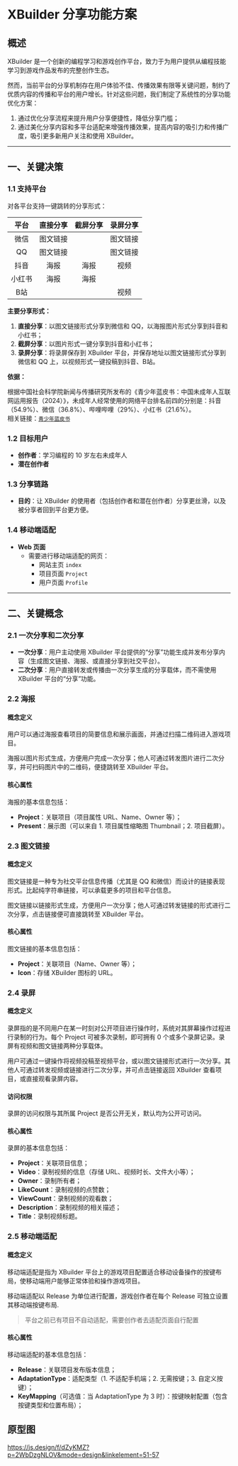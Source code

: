 
# XBuilder 分享功能方案

## 概述

XBuilder 是一个创新的编程学习和游戏创作平台，致力于为用户提供从编程技能学习到游戏作品发布的完整创作生态。

然而，当前平台的分享机制存在用户体验不佳、传播效果有限等关键问题，制约了优质内容的传播和平台的用户增长。针对这些问题，我们制定了系统性的分享功能优化方案：

1. 通过优化分享流程来提升用户分享便捷性，降低分享门槛；
2. 通过美化分享内容和多平台适配来增强传播效果，提高内容的吸引力和传播广度，吸引更多新用户关注和使用 XBuilder。

---

## 一、关键决策

### 1.1 支持平台

对各平台支持一键跳转的分享形式：

| **平台** | **直接分享** | **截屏分享** | **录屏分享** |
|:--------:|:------------:|:------------:|:------------:|
| 微信     | 图文链接     |              | 图文链接     |
| QQ      | 图文链接     |              | 图文链接     |
| 抖音     | 海报         | 海报         | 视频         |
| 小红书   | 海报         | 海报         |              |
| B站      |              |              | 视频         |

**主要分享形式：**

1. **直接分享**：以图文链接形式分享到微信和 QQ，以海报图片形式分享到抖音和小红书；
2. **截屏分享**：以图片形式一键分享到抖音和小红书；
3. **录屏分享**：将录屏保存到 XBuilder 平台，并保存地址以图文链接形式分享到微信和 QQ 上，以视频形式一键投稿到抖音、B站。

**依据：**

根据中国社会科学院新闻与传播研究所发布的《青少年蓝皮书：中国未成年人互联网运用报告（2024）》，未成年人经常使用的网络平台排名前四的分别是：抖音（54.9%）、微信（36.8%）、哔哩哔哩（29%）、小红书（21.6%）。  
相关链接：[`青少年蓝皮书`](https://www.sohu.com/a/808455426_100116740)

### 1.2 目标用户

- **创作者**：学习编程的 10 岁左右未成年人
- **潜在创作者**

### 1.3 分享链路

- **目的**：让 XBuilder 的使用者（包括创作者和潜在创作者）分享更丝滑，以及被分享者回到平台更方便。

### 1.4 移动端适配

- **Web 页面**
  - 需要进行移动端适配的网页：
    - 网站主页 `index`
    - 项目页面 `Project`
    - 用户页面 `Profile`
---

## 二、关键概念

### 2.1 一次分享和二次分享

- **一次分享**：用户主动使用 XBuilder 平台提供的“分享”功能生成并发布分享内容（生成图文链接、海报、或直接分享到社交平台）。
- **二次分享**：用户直接转发或传播由一次分享生成的分享载体，而不需使用 XBuilder 平台的“分享”功能。

### 2.2 海报

#### 概念定义

用户可以通过海报查看项目的简要信息和展示画面，并通过扫描二维码进入游戏项目。

海报以图片形式生成，方便用户完成一次分享；他人可通过转发图片进行二次分享，并可扫码图片中的二维码，便捷跳转至 XBuilder 平台。

#### 核心属性

海报的基本信息包括：

- **Project**：关联项目（项目属性 URL、Name、Owner 等）；
- **Present**：展示图（可以来自 1. 项目属性缩略图 Thumbnail；2. 项目截屏）。

### 2.3 图文链接

#### 概念定义

图文链接是一种专为社交平台信息传播（尤其是 QQ 和微信）而设计的链接表现形式。比起纯字符串链接，可以承载更多的项目和平台信息。

图文链接以链接形式生成，方便用户一次分享；他人可通过转发链接的形式进行二次分享，点击链接便可直接跳转至 XBuilder 平台。

#### 核心属性

图文链接的基本信息包括：

- **Project**：关联项目（Name、Owner 等）；
- **Icon**：存储 XBuilder 图标的 URL。

### 2.4 录屏

#### 概念定义

录屏指的是不同用户在某一时刻对公开项目进行操作时，系统对其屏幕操作过程进行录制的行为。每个 Project 可被多次录制，即可拥有 0 个或多个录屏记录。录屏有视频和图文链接两种分享载体。

用户可通过一键操作将视频投稿至视频平台，或以图文链接形式进行一次分享。其他人可通过转发视频或链接进行二次分享，并可点击链接返回 XBuilder 查看项目，或直接观看录屏内容。

#### 访问权限

录屏的访问权限与其所属 Project 是否公开无关，默认均为公开可访问。

#### 核心属性

录屏的基本信息包括：

- **Project**：关联项目信息；
- **Video**：录制视频的信息（存储 URL、视频时长、文件大小等）；
- **Owner**：录制所有者；
- **LikeCount**：录制视频的点赞数；
- **ViewCount**：录制视频的观看数；
- **Description**：录制视频的相关描述；
- **Title**：录制视频标题。

### 2.5 移动端适配

#### 概念定义

移动端适配是指为 XBuilder 平台上的游戏项目配置适合移动设备操作的按键布局，使移动端用户能够正常体验和操作游戏项目。

移动端适配以 Release 为单位进行配置，游戏创作者在每个 Release 可独立设置其移动端按键布局.

>平台之前已有项目不自动适配，需要创作者去适配页面自行配置

#### 核心属性

移动端适配的基本信息包括：

- **Release**：关联项目发布版本信息；
- **AdaptationType**：适配类型（1. 不适配手机端；2. 无需按键；3. 自定义按键）；
- **KeyMapping**（可选值：当 AdaptationType 为 3 时）：按键映射配置（包含按键类型和位置布局）；


## 原型图

https://js.design/f/dZyKMZ?p=2WbDzgNLOV&mode=design&linkelement=51-57